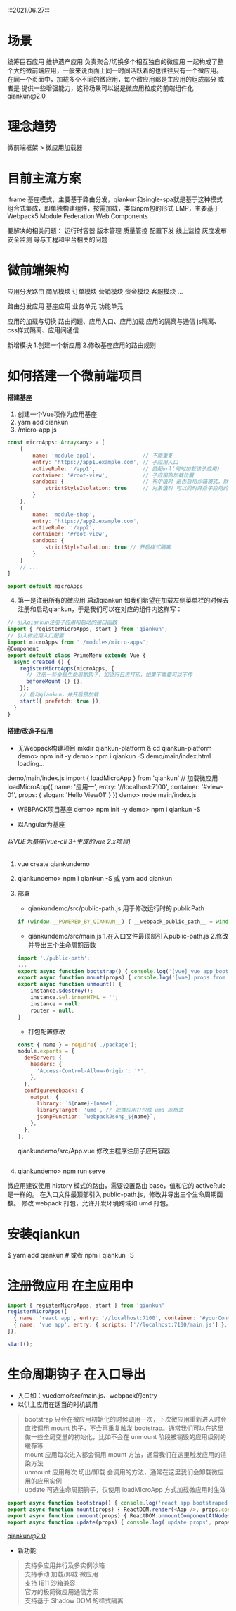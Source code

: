 :::2021.06.27:::

# 场景
统筹巨石应用
维护遗产应用
负责聚合/切换多个相互独自的微应用 一起构成了整个大的微前端应用，一般来说页面上同一时间活跃着的也往往只有一个微应用。
在同一个页面中，加载多个不同的微应用，每个微应用都是主应用的组成部分 或者是 提供一些增强能力，这种场景可以说是微应用粒度的前端组件化 [qiankun@2.0]()

# 理念趋势
微前端框架 > 微应用加载器

# 目前主流方案
iframe
基座模式，主要基于路由分发，qiankun和single-spa就是基于这种模式
组合式集成，即单独构建组件，按需加载，类似npm包的形式
EMP，主要基于Webpack5 Module Federation
Web Components

要解决的相关问题：
运行时容器
版本管理
质量管控
配置下发
线上监控
灰度发布
安全监测
等与工程和平台相关的问题


# 微前端架构

应用分发路由
商品模块 订单模块 营销模块 资金模块 客服模块 ...

路由分发应用
基座应用
    业务单元
        功能单元

应用的加载与切换
    路由问题、应用入口、应用加载
应用的隔离与通信
    js隔离、css样式隔离、应用间通信


新增模块
1.创建一个新应用
2.修改基座应用的路由规则

# 如何搭建一个微前端项目

#### 搭建基座
1. 创建一个Vue项作为应用基座
2. yarn add qiankun
3. /micro-app.js
```js
const microApps: Array<any> = [
    {
        name: 'module-app1',               // 不能重复
        entry: 'https://app1.example.com', // 子应用入口
        activeRule: '/app1',               // 匹配url(何时加载该子应用)
        container: '#root-view',           // 子应用的加载位置
        sandbox: {                         // 布尔值时 是否启用沙箱模式，默认为true
            strictStyleIsolation: true     // 对象值时 可以同时开启子应用的样式隔离
        }
    }, 
    {
        name: 'module-shop',
        entry: 'https://app2.example.com',
        activeRule: '/app2',
        container: '#root-view',
        sandbox: {
            strictStyleIsolation: true // 开启样式隔离
        }
    }
    // ...
]

export default microApps
```
4. 第一是注册所有的微应用 启动qiankun
    如我们希望在加载左侧菜单栏的时候去注册和启动qiankun，于是我们可以在对应的组件内这样写：
```js
// 引入qiankun注册子应用和启动的接口函数
import { registerMicroApps, start } from 'qiankun';
// 引入微应用入口配置
import microApps from './modules/micro-apps';
@Component
export default class PrimeMenu extends Vue {
  async created () {
    registerMicroApps(microApps, {
      // 注册一些全局生命周期钩子，如进行日志打印，如果不需要可以不传
      beforeMount () {},
    });
    // 启动qiankun，并开启预加载
    start({ prefetch: true });
  }
}
```

#### 搭建/改造子应用
+ 无Webpack构建项目
mkdir qiankun-platform & cd qiankun-platform
demo> npm init -y
demo> npm i qiankun -S
demo/main/index.html
  <!DOCTYPE html>
  <html>
  <head>
      <meta charset="UTF-8">
      <meta name="viewport" content="width=device-width, initial-scale=1.0">
      <title>Document</title>
  </head>
  <body>
      <div id="view-01">loading...</div>
  </body>
  </html>

demo/main/index.js
  import { loadMicroApp } from 'qiankun'
  // 加载微应用
  loadMicroApp({
    name: '应用一',
    entry: '//localhost:7100',
    container: '#view-01',
    props: {
      slogan: 'Hello View01'
    }
  })
demo> node main/index.js



+ WEBPACK项目基座
demo> npm init -y
demo> npm i qiankun -S

+ 以Angular为基座

###### 以VUE为基座(vue-cli 3+生成的vue 2.x项目)
1. vue create qiankundemo
2. qiankundemo> npm i qiankun -S 或 yarn add qiankun
3. 部署
    - qiankundemo/src/public-path.js 用于修改运行时的 publicPath
    ```js
    if (window.__POWERED_BY_QIANKUN__) { __webpack_public_path__ = window.__INJECTED_PUBLIC_PATH_BY_QIANKUN__ }
    ```

    - qiankundemo/src/main.js 1.在入口文件最顶部引入public-path.js 2.修改并导出三个生命周期函数
    ```js
    import './public-path';
    ...
    export async function bootstrap() { console.log('[vue] vue app bootstraped') }
    export async function mount(props) { console.log('[vue] props from main framework', props); render(props) }
    export async function unmount() {
        instance.$destroy();
        instance.$el.innerHTML = '';
        instance = null;
        router = null;
    }
    ```

    - 打包配置修改
    ```js
    const { name } = require('./package');
    module.exports = {
      devServer: {
        headers: {
          'Access-Control-Allow-Origin': '*',
        },
      },
      configureWebpack: {
        output: {
          library: `${name}-[name]`,
          libraryTarget: 'umd', // 把微应用打包成 umd 库格式
          jsonpFunction: `webpackJsonp_${name}`,
        },
      },
    };
    ```

    qiankundemo/src/App.vue 修改主程序注册子应用容器
    ```

    ```

9. qiankundemo> npm run serve




微应用建议使用 history 模式的路由，需要设置路由 base，值和它的 activeRule 是一样的。
在入口文件最顶部引入 public-path.js，修改并导出三个生命周期函数。
修改 webpack 打包，允许开发环境跨域和 umd 打包。















# 安装qiankun
$ yarn add qiankun # 或者 npm i qiankun -S

# 注册微应用 在主应用中
```js
import { registerMicroApps, start } from 'qiankun'
registerMicroApps([
  { name: 'react app', entry: '//localhost:7100', container: '#yourContainer', activeRule: '/yourActiveRule' ,
  { name: 'vue app', entry: { scripts: ['//localhost:7100/main.js'] }, container: '#yourContainer2', activeRule: '/yourActiveRule2' }
]);

start();
```

# 生命周期钩子 在入口导出
- 入口如：vuedemo/src/main.js、webpack的entry
- 以供主应用在适当的时机调用 
 > bootstrap 只会在微应用初始化的时候调用一次，下次微应用重新进入时会直接调用 mount 钩子，不会再重复触发 bootstrap。通常我们可以在这里做一些全局变量的初始化，比如不会在 unmount 阶段被销毁的应用级别的缓存等<br>
 > mount     应用每次进入都会调用 mount 方法，通常我们在这里触发应用的渲染方法<br>
 > unmount   应用每次 切出/卸载 会调用的方法，通常在这里我们会卸载微应用的应用实例<br>
 > update    可选生命周期钩子，仅使用 loadMicroApp 方式加载微应用时生效<br>
```js
export async function bootstrap() { console.log('react app bootstraped') }
export async function mount(props) { ReactDOM.render(<App />, props.container ? props.container.querySelector('#root') : document.getElementById('root')) }
export async function unmount(props) { ReactDOM.unmountComponentAtNode(props.container ? props.container.querySelector('#root') : document.getElementById('root')) }
export async function update(props) { console.log('update props', props) }
```




qiankun@2.0 
+ 新功能
> 支持多应用并行及多实例沙箱<br>
> 支持手动 加载/卸载 微应用<br>
> 支持 IE11 沙箱兼容<br>
> 官方的极简微应用通信方案<br>
> 支持基于 Shadow DOM 的样式隔离<br>





